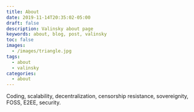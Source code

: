 ```yaml
---
title: About
date: 2019-11-14T20:35:02-05:00
draft: false
description: Valinsky about page
keywords: about, blog, post, valinsky
toc: false
images:
  - /images/triangle.jpg
tags:
  - about
  - valinsky
categories:
  - about
---
```


Coding, scalability, decentralization, censorship resistance, sovereignity, FOSS, E2EE, security.

<br>
